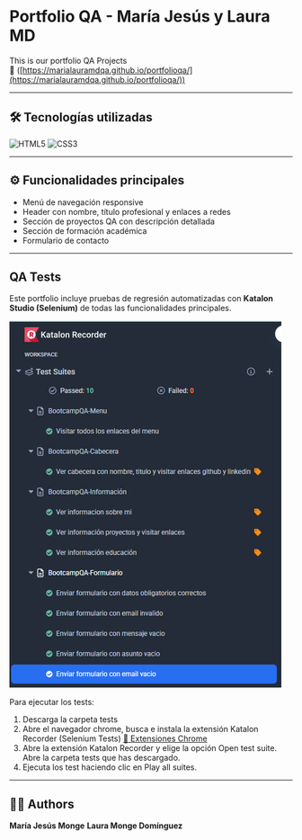 # Portfolio QA - María Jesús y Laura MD
This is our portfolio QA Projects  
🔗 ([https://marialauramdqa.github.io/portfolioqa/](https://marialauramdqa.github.io/portfolioqa/))

---

## 🛠 Tecnologías utilizadas
![HTML5](https://img.shields.io/badge/html5-%23E34F26.svg?style=for-the-badge&logo=html5&logoColor=white)
![CSS3](https://img.shields.io/badge/css3-%231572B6.svg?style=for-the-badge&logo=css3&logoColor=white)

---

## ⚙️ Funcionalidades principales
- Menú de navegación responsive
- Header con nombre, título profesional y enlaces a redes
- Sección de proyectos QA con descripción detallada
- Sección de formación académica
- Formulario de contacto

---

## QA Tests
Este portfolio incluye pruebas de regresión automatizadas con **Katalon Studio (Selenium)** de todas las funcionalidades principales. 

![Resultados](./tests/resultados.png)

Para ejecutar los tests:
1. Descarga la carpeta tests
2. Abre el navegador chrome, busca e instala la extensión Katalon Recorder (Selenium Tests) [🔗 Extensiones Chrome](https://chromewebstore.google.com/ )
3. Abre la extensión Katalon Recorder y elige la opción Open test suite. Abre la carpeta tests que has descargado.
4. Ejecuta los test haciendo clic en Play all suites.

---

## 👩‍💻 Authors
**María Jesús Monge** 
**Laura Monge Domínguez**

